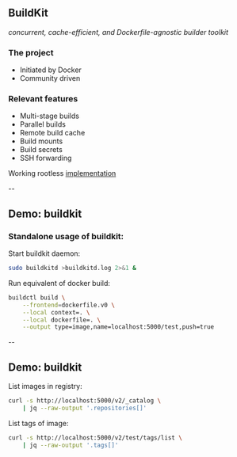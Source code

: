 ## BuildKit

*concurrent, cache-efficient, and Dockerfile-agnostic builder toolkit*

### The project

- Initiated by Docker
- Community driven

### Relevant features

- Multi-stage builds
- Parallel builds
- Remote build cache
- Build mounts
- Build secrets
- SSH forwarding

Working rootless [implementation](https://github.com/moby/buildkit/blob/master/docs/rootless.md)

--

## Demo: buildkit

### Standalone usage of buildkit:

Start buildkit daemon:

```bash
sudo buildkitd >buildkitd.log 2>&1 &
```

Run equivalent of docker build:

```bash
buildctl build \
    --frontend=dockerfile.v0 \
    --local context=. \
    --local dockerfile=. \
    --output type=image,name=localhost:5000/test,push=true
```

--

## Demo: buildkit

List images in registry:

```bash
curl -s http://localhost:5000/v2/_catalog \
    | jq --raw-output '.repositories[]'
```

List tags of image:

```bash
curl -s http://localhost:5000/v2/test/tags/list \
    | jq --raw-output '.tags[]'
```
